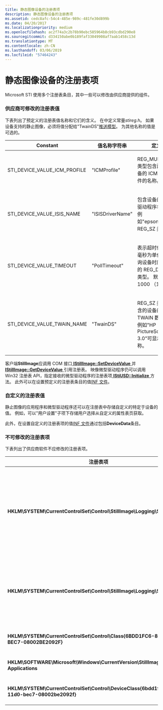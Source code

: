 ```yaml
---
title: 静态图像设备的注册表项
description: 静态图像设备的注册表项
ms.assetid: cedc8afc-54c4-485e-989c-481fe30d899b
ms.date: 04/20/2017
ms.localizationpriority: medium
ms.openlocfilehash: ac2f74a3c2b78b90ebc585964b8cb93cdbd290e8
ms.sourcegitcommit: d334150abe0b189faf33049908af7aab1458c13d
ms.translationtype: MT
ms.contentlocale: zh-CN
ms.lasthandoff: 03/06/2019
ms.locfileid: "57464243"
---
```

# <a name="registry-entries-for-still-image-devices"></a>静态图像设备的注册表项





Microsoft STI 使用多个注册表条目，其中一些可以修改由供应商提供的组件。

### <a href="" id="ddk-vendor-modifiable-registry-values-si"></a>供应商可修改的注册表值

下表列出了预定义的注册表值名称和它们的含义。 在中定义常量*stireg.h*。 如果设备支持的静止图像，必须将值分配给"TwainDS"[推送模型](creating-push-model-aware-applications.md)。 为其他名称的值是可选的。

<table>
<colgroup>
<col width="33%" />
<col width="33%" />
<col width="33%" />
</colgroup>
<thead>
<tr class="header">
<th>Constant</th>
<th>值名称字符串</th>
<th>定义</th>
</tr>
</thead>
<tbody>
<tr class="odd">
<td><p>STI_DEVICE_VALUE_ICM_PROFILE</p></td>
<td><p>"ICMProfile"</p></td>
<td><p>REG_MULTI_SZ 类型包含两个设备的 ICM 配置文件的名称。</p></td>
</tr>
<tr class="even">
<td><p>STI_DEVICE_VALUE_ISIS_NAME</p></td>
<td><p>"ISISDriverName"</p></td>
<td><p>包含设备的 ISIS 驱动程序名称，例如"epson.pxn"的 REG_SZ 类型。</p></td>
</tr>
<tr class="odd">
<td><p>STI_DEVICE_VALUE_TIMEOUT</p></td>
<td><p>"PollTimeout"</p></td>
<td><p>表示超时值，以毫秒为单位，轮询设备时应使用的 REG_DWORD 类型。 默认值为 1000 （1 秒）。</p></td>
</tr>
<tr class="even">
<td><p>STI_DEVICE_VALUE_TWAIN_NAME</p></td>
<td><p>"TwainDS"</p></td>
<td><p>REG_SZ 类型包含的设备的 TWAIN 数据源，例如"HP PictureScan 3.0"可显示的名称。</p></td>
</tr>
</tbody>
</table>

 

客户端**StillImage**应调用 COM 接口[ **IStillImage::SetDeviceValue** ](https://msdn.microsoft.com/library/windows/hardware/ff543801)并[ **IStillImage::GetDeviceValue** ](https://msdn.microsoft.com/library/windows/hardware/ff543786)引用注册表。 映像微型驱动程序仍可以调用 Win32 注册表 API，指定接收的微型驱动程序的注册表项[ **IStiUSD::Initialize** ](https://msdn.microsoft.com/library/windows/hardware/ff543824)方法。 此外可以在设置预定义的注册表条目的值[INF 文件](inf-files-for-still-image-devices.md)。

### <a name="customized-registry-values"></a>自定义的注册表值

静止图像的应用程序和微型驱动程序还可以在注册表中存储自定义的特定于设备的值。 例如，可以"用户设置"子项下存储用户选择从自定义的属性表页获取。

此外，在设置自定义的注册表项的值[INF 文件](inf-files-for-still-image-devices.md)通过包括**DeviceData**条目。

### <a href="" id="ddk-non-modifiable-registry-entries-si"></a>不可修改的注册表项

下表列出了供应商软件不应修改的注册表项。

<table>
<colgroup>
<col width="50%" />
<col width="50%" />
</colgroup>
<thead>
<tr class="header">
<th>注册表项</th>
<th>定义</th>
</tr>
</thead>
<tbody>
<tr class="odd">
<td><p><strong>HKLM\SYSTEM\CurrentControlSet\Control\StillImage\Logging\STICLI</strong></p></td>
<td><p>指定哪些供应商生成的消息写入到静止图像日志文件。 可以是以下位掩码的任意组合：</p>
<p>0x1-信息性消息</p>
<p>0x2-警告消息</p>
<p>0x4-错误消息</p>
<p>请参阅<a href="https://msdn.microsoft.com/library/windows/hardware/ff543807" data-raw-source="[&lt;strong&gt;IStillImage::WriteToErrorLog&lt;/strong&gt;](https://msdn.microsoft.com/library/windows/hardware/ff543807)"> <strong>IStillImage::WriteToErrorLog</strong></a>。</p></td>
</tr>
<tr class="even">
<td><p><strong>HKLM\SYSTEM\CurrentControlSet\Control\StillImage\Logging\STIMON</strong></p></td>
<td><p>指定哪些事件监视器消息写入到静止图像日志文件。 可以是以下位掩码的任意组合：</p>
<p>0x1-信息性消息</p>
<p>0x2-警告消息</p>
<p>0x4-错误消息</p></td>
</tr>
<tr class="odd">
<td><p><strong>HKLM\SYSTEM\CurrentControlSet\Control\Class{6BDD1FC6-810F-11D0-BEC7-08002BE2092F}</strong></p></td>
<td><p>包含有关已安装的静止图像设备信息。</p></td>
</tr>
<tr class="even">
<td><p><strong>HKLM\SOFTWARE\Microsoft\Windows\CurrentVersion\StillImage\Registered Applications</strong></p></td>
<td><p>包含已注册的图像处理应用程序的列表。</p></td>
</tr>
<tr class="odd">
<td><p><strong>HKLM\SYSTEM\CurrentControlSet\Control\DeviceClass{6bdd1fc6-810f-11d0-bec7-08002be2092f}</strong></p></td>
<td><p>包含有关已安装的静止图像设备接口的信息。</p></td>
</tr>
</tbody>
</table>

 

 

 




